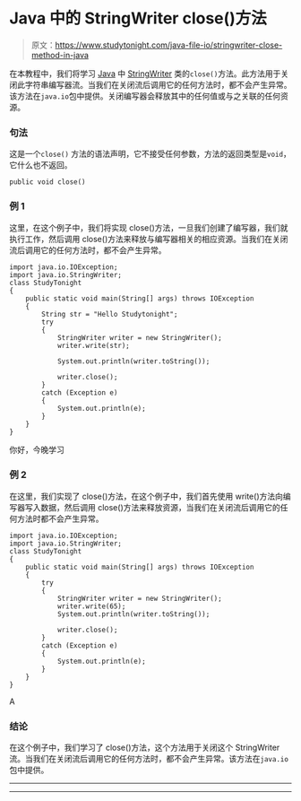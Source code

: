 # Java 中的 StringWriter close()方法

> 原文：<https://www.studytonight.com/java-file-io/stringwriter-close-method-in-java>

在本教程中，我们将学习 [Java](https://www.studytonight.com/java/) 中 [StringWriter](https://www.studytonight.com/java-file-io/java-stringwriter-class) 类的`close()`方法。此方法用于关闭此字符串编写器流。当我们在关闭流后调用它的任何方法时，都不会产生异常。该方法在`java.io`包中提供。关闭编写器会释放其中的任何值或与之关联的任何资源。

### 句法

这是一个`close()` 方法的语法声明，它不接受任何参数，方法的返回类型是`void`，它什么也不返回。

```
public void close()
```

### 例 1

这里，在这个例子中，我们将实现 close()方法，一旦我们创建了编写器，我们就执行工作，然后调用 close()方法来释放与编写器相关的相应资源。当我们在关闭流后调用它的任何方法时，都不会产生异常。

```
import java.io.IOException;
import java.io.StringWriter;
class StudyTonight
{
	public static void main(String[] args) throws IOException 
	{ 
		String str = "Hello Studytonight"; 
		try
		{ 
			StringWriter writer = new StringWriter(); 
			writer.write(str); 

			System.out.println(writer.toString()); 

			writer.close(); 
		} 
		catch (Exception e)
		{ 
			System.out.println(e); 
		} 
	} 
}
```

你好，今晚学习

### 例 2

在这里，我们实现了 close()方法，在这个例子中，我们首先使用 write()方法向编写器写入数据，然后调用 close()方法来释放资源，当我们在关闭流后调用它的任何方法时都不会产生异常。

```
import java.io.IOException;
import java.io.StringWriter;
class StudyTonight
{
	public static void main(String[] args) throws IOException 
	{ 
		try 
		{ 
			StringWriter writer = new StringWriter(); 
			writer.write(65); 
			System.out.println(writer.toString()); 

			writer.close(); 
		} 
		catch (Exception e) 
		{ 
			System.out.println(e); 
		} 
	} 
}
```

A

### 结论

在这个例子中，我们学习了 close()方法，这个方法用于关闭这个 StringWriter 流。当我们在关闭流后调用它的任何方法时，都不会产生异常。该方法在`java.io`包中提供。

* * *

* * *